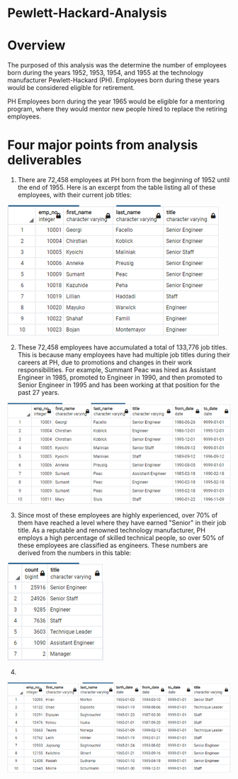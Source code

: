 # Pewlett-Hackard-Analysis

# Overview

The purposed of this analysis was the determine the number of employees born during the years 1952, 1953, 1954, and 1955 at the technology manufacturer Pewlett-Hackard (PH). Employees born during these years would be considered eligible for retirement.

PH Employees born during the year 1965 would be eligible for a mentoring program, where they would mentor new people hired to replace the retiring employees.

# Four major points from analysis deliverables

1) There are 72,458 employees at PH born from the beginning of 1952 until the end of 1955. Here is an excerpt from the table listing all of these employees, with their current job titles:

![Unique-Titles](Unique-Titles.png)

2) These 72,458 employees have accumulated a total of 133,776 job titles. This is because many employees have had multiple job titles during their careers at PH, due to promotions and changes in their work responsibilities. For example, Summant Peac was hired as Assistant Engineer in 1985, promoted to Engineer in 1990, and then promoted to Senior Engineer in 1995 and has been working at that position for the past 27 years.

![Retirement-Titles](Retirement-Titles.png) 

3) Since most of these employees are highly experienced, over 70% of them have reached a level where they have earned "Senior" in their job title. As a reputable and renowned technology manufacturer, PH employs a high percentage of skilled technical people, so over 50% of these employees are classified as engineers. These numbers are derived from the numbers in this table:

![Retiring-Titles](Retiring-Titles.png)

4) 
![Mentorship-Eligibility](Mentorship-Eligibility.png)


